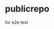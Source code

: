 # publicrepo
for e2e test























































































































































































































































































































































